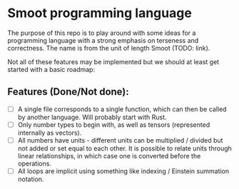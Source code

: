 # Smoot programming language

The purpose of this repo is to play around with some ideas for a programming language with a strong emphasis
on terseness and correctness. The name is from the unit of length Smoot (TODO: link).

Not all of these features may be implemented but we should at least get started with a basic roadmap:

## Features (Done/Not done):
- [ ] A single file corresponds to a single function, which can then be called by another language. Will probably start with Rust.
- [ ] Only number types to begin with, as well as tensors (represented internally as vectors).
- [ ] All numbers have units - different units can be multiplied / divided but not added or set equal to each other. It is possible to relate units through linear relationships, in which case one is converted before the operations.
- [ ] All loops are implicit using something like indexing / Einstein summation notation.
